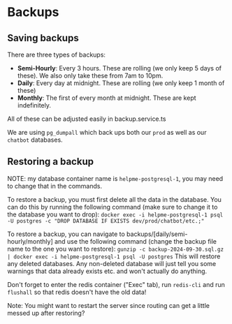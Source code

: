 # Backups

## Saving backups

There are three types of backups:

- **Semi-Hourly**: Every 3 hours. These are rolling (we only keep 5 days of these). We also only take these from 7am to 10pm.
- **Daily**: Every day at midnight. These are rolling (we only keep 1 month of these)
- **Monthly**: The first of every month at midnight. These are kept indefinitely.

All of these can be adjusted easily in backup.service.ts

We are using `pg_dumpall` which back ups both our `prod` as well as our `chatbot` databases.

## Restoring a backup

NOTE: my database container name is `helpme-postgresql-1`, you may need to change that in the commands.

To restore a backup, you must first delete all the data in the database. You can do this by running the following command (make sure to change it to the database you want to drop):
`docker exec -i helpme-postgresql-1 psql -U postgres -c "DROP DATABASE IF EXISTS dev/prod/chatbot/etc.;"`

To restore a backup, you can navigate to backups/[daily/semi-hourly/monthly] and use the following command (change the backup file name to the one you want to restore):
`gunzip -c backup-2024-09-30.sql.gz | docker exec -i helpme-postgresql-1 psql -U postgres`
This will restore any deleted databases. Any non-deleted database will just tell you some warnings that data already exists etc. and won't actually do anything.

Don't forget to enter the redis container ("Exec" tab), run `redis-cli` and run `flushall` so that redis doesn't have the old data!

Note: You might want to restart the server since routing can get a little messed up after restoring?

